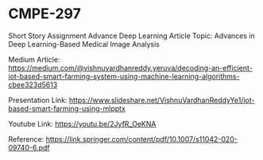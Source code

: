 # CMPE-297
Short Story Assignment Advance Deep Learning
Article Topic: Advances in Deep Learning-Based Medical Image Analysis

Medium Article: https://medium.com/@vishnuvardhanreddy.yeruva/decoding-an-efficient-iot-based-smart-farming-system-using-machine-learning-algorithms-cbee323d5613

Presentation Link: https://www.slideshare.net/VishnuVardhanReddyYe1/iot-based-smart-farming-using-mlpptx

Youtube Link: https://youtu.be/2JyfR_OeKNA

Reference: https://link.springer.com/content/pdf/10.1007/s11042-020-09740-6.pdf
